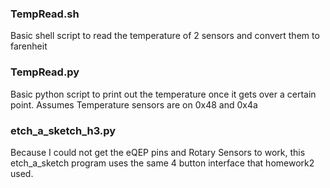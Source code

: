 ### TempRead.sh
Basic shell script to read the temperature of 2 sensors and convert them to farenheit

### TempRead.py
Basic python script to print out the temperature once it gets over a certain point.
Assumes Temperature sensors are on 0x48 and 0x4a

### etch_a_sketch_h3.py
Because I could not get the eQEP pins and Rotary Sensors to work, this etch_a_sketch
program uses the same 4 button interface that homework2 used. 

